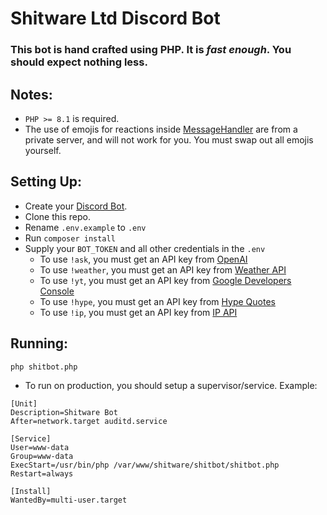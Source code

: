 # Shitware Ltd Discord Bot

### This bot is hand crafted using PHP. It is *fast enough*. You should expect nothing less.

## Notes:
- `PHP >= 8.1` is required.
- The use of emojis for reactions inside [MessageHandler](src/MessageHandler.php) are from a private server, and will not work for you. You must swap out all emojis yourself.

## Setting Up:

- Create your [Discord Bot](https://discord.com/developers/applications). 
- Clone this repo. 
- Rename `.env.example` to `.env`
- Run `composer install`
- Supply your `BOT_TOKEN` and all other credentials in the `.env`
  - To use `!ask`, you must get an API key from [OpenAI](https://beta.openai.com/account/api-keys)
  - To use `!weather`, you must get an API key from [Weather API](https://www.weatherapi.com)
  - To use `!yt`, you must get an API key from [Google Developers Console](https://console.developers.google.com)
  - To use `!hype`, you must get an API key from [Hype Quotes](https://github.com/jorqensen/hypequotes)
  - To use `!ip`, you must get an API key from [IP API](https://ip-api.com)

## Running:

```bash
php shitbot.php
```

- To run on production, you should setup a supervisor/service. Example:

```
[Unit]
Description=Shitware Bot
After=network.target auditd.service

[Service]
User=www-data
Group=www-data
ExecStart=/usr/bin/php /var/www/shitware/shitbot/shitbot.php
Restart=always

[Install]
WantedBy=multi-user.target
```